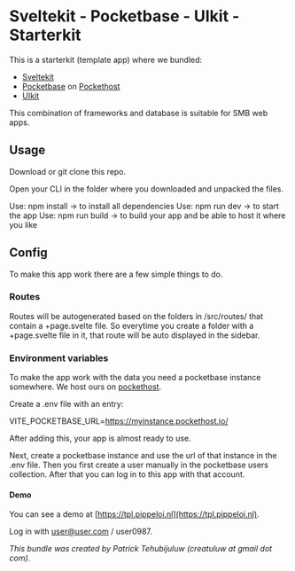 # Sveltekit - Pocketbase - UIkit - Starterkit

This is a starterkit (template app) where we bundled:

- [Sveltekit](https://kit.svelte.dev/)
- [Pocketbase](https://pocketbase.io/) on [Pockethost](https://pockethost.io/)
- [UIkit](https://getuikit.com/)

This combination of frameworks and database is suitable for SMB web apps.

## Usage

Download or git clone this repo. 

Open your CLI in the folder where you downloaded and unpacked the files.

Use: npm install -> to install all dependencies
Use: npm run dev -> to start the app
Use: npm run build -> to build your app and be able to host it where you like

## Config

To make this app work there are a few simple things to do.

### Routes

Routes will be autogenerated based on the folders in /src/routes/ that contain a +page.svelte file. So everytime you 
create a folder with a +page.svelte file in it, that route will be auto displayed in the sidebar.

### Environment variables

To make the app work with the data you need a pocketbase instance somewhere. We host ours on [pockethost](https://pockethost.io/).

Create a .env file with an entry: 

VITE_POCKETBASE_URL=https://myinstance.pockethost.io/

After adding this, your app is almost ready to use.

Next, create a pocketbase instance and use the url of that instance in the .env file. Then you first create a user manually in the pocketbase users collection. 
After that you can log in to this app with that account.

#### Demo

You can see a demo at [https://tpl.pippeloi.nl](https://tpl.pippeloi.nl).

Log in with user@user.com / user0987.


*This bundle was created by Patrick Tehubijuluw (creatuluw at gmail dot com).*